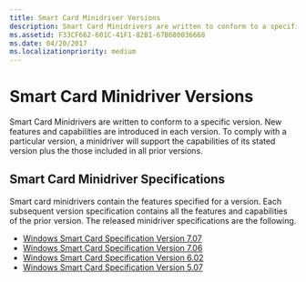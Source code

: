 ```yaml
---
title: Smart Card Minidriver Versions
description: Smart Card Minidrivers are written to conform to a specific version. New features and capabilities are introduced in each version.
ms.assetid: F33CF662-601C-41F1-82B1-67B680036668
ms.date: 04/20/2017
ms.localizationpriority: medium
---
```


# Smart Card Minidriver Versions


Smart Card Minidrivers are written to conform to a specific version. New features and capabilities are introduced in each version. To comply with a particular version, a minidriver will support the capabilities of its stated version plus the those included in all prior versions.

## <span id="Smart_Card_Minidriver_Specifications"></span><span id="smart_card_minidriver_specifications"></span><span id="SMART_CARD_MINIDRIVER_SPECIFICATIONS"></span>Smart Card Minidriver Specifications


Smart card minidrivers contain the features specified for a version. Each subsequent version specification contains all the features and capabilities of the prior version. The released minidriver specifications are the following.

-   [Windows Smart Card Specification Version 7.07](minidriver-version-7-07-features.md)
-   [Windows Smart Card Specification Version 7.06](minidriver-version-7-06-features.md)
-   [Windows Smart Card Specification Version 6.02](minidriver-version-6-02-features.md)
-   [Windows Smart Card Specification Version 5.07](minidriver-version-5-07-features.md)

 

 





